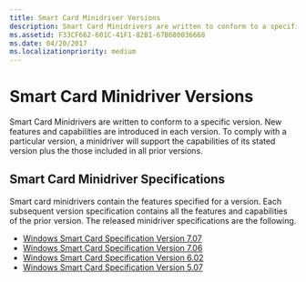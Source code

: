 ```yaml
---
title: Smart Card Minidriver Versions
description: Smart Card Minidrivers are written to conform to a specific version. New features and capabilities are introduced in each version.
ms.assetid: F33CF662-601C-41F1-82B1-67B680036668
ms.date: 04/20/2017
ms.localizationpriority: medium
---
```


# Smart Card Minidriver Versions


Smart Card Minidrivers are written to conform to a specific version. New features and capabilities are introduced in each version. To comply with a particular version, a minidriver will support the capabilities of its stated version plus the those included in all prior versions.

## <span id="Smart_Card_Minidriver_Specifications"></span><span id="smart_card_minidriver_specifications"></span><span id="SMART_CARD_MINIDRIVER_SPECIFICATIONS"></span>Smart Card Minidriver Specifications


Smart card minidrivers contain the features specified for a version. Each subsequent version specification contains all the features and capabilities of the prior version. The released minidriver specifications are the following.

-   [Windows Smart Card Specification Version 7.07](minidriver-version-7-07-features.md)
-   [Windows Smart Card Specification Version 7.06](minidriver-version-7-06-features.md)
-   [Windows Smart Card Specification Version 6.02](minidriver-version-6-02-features.md)
-   [Windows Smart Card Specification Version 5.07](minidriver-version-5-07-features.md)

 

 





